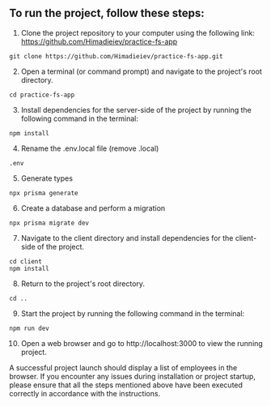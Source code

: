 ## To run the project, follow these steps:

1. Clone the project repository to your computer using the following link: https://github.com/Himadieiev/practice-fs-app 
```
git clone https://github.com/Himadieiev/practice-fs-app.git
```

2. Open a terminal (or command prompt) and navigate to the project's root directory.
```
cd practice-fs-app
```

3. Install dependencies for the server-side of the project by running the following command in the terminal:
```
npm install
```

4. Rename the .env.local file (remove .local)
```
.env
```

5. Generate types
```
npx prisma generate
```

6. Create a database and perform a migration
```
npx prisma migrate dev
```

7. Navigate to the client directory and install dependencies for the client-side of the project.
```
cd client
npm install
```

8. Return to the project's root directory.
```
cd ..
```

9. Start the project by running the following command in the terminal:
```
npm run dev
```

10. Open a web browser and go to http://localhost:3000 to view the running project.

A successful project launch should display a list of employees in the browser. If you encounter any issues during installation or project startup, please ensure that all the steps mentioned above have been executed correctly in accordance with the instructions.